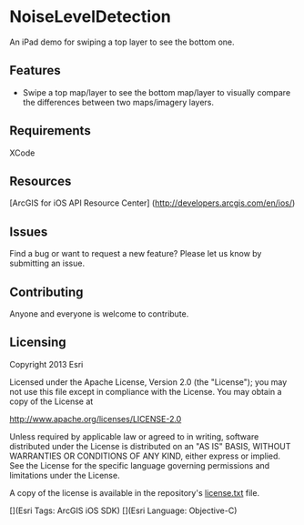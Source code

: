 NoiseLevelDetection
===================

An iPad demo for swiping a top layer to see the bottom one. 

## Features
* Swipe a top map/layer to see the bottom map/layer to visually compare the differences between two maps/imagery layers. 

## Requirements
XCode 

## Resources
[ArcGIS for iOS API Resource Center] (http://developers.arcgis.com/en/ios/)

## Issues

Find a bug or want to request a new feature?  Please let us know by submitting an issue.

## Contributing

Anyone and everyone is welcome to contribute. 

## Licensing
Copyright 2013 Esri

Licensed under the Apache License, Version 2.0 (the "License");
you may not use this file except in compliance with the License.
You may obtain a copy of the License at

   http://www.apache.org/licenses/LICENSE-2.0

Unless required by applicable law or agreed to in writing, software
distributed under the License is distributed on an "AS IS" BASIS,
WITHOUT WARRANTIES OR CONDITIONS OF ANY KIND, either express or implied.
See the License for the specific language governing permissions and
limitations under the License.

A copy of the license is available in the repository's [license.txt]( https://raw.github.com/Esri/quickstart-map-js/master/license.txt) file.

[](Esri Tags: ArcGIS iOS SDK)
[](Esri Language: Objective-C)​
